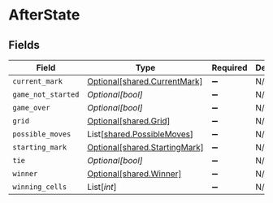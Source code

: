 # AfterState


## Fields

| Field                                                                | Type                                                                 | Required                                                             | Description                                                          |
| -------------------------------------------------------------------- | -------------------------------------------------------------------- | -------------------------------------------------------------------- | -------------------------------------------------------------------- |
| `current_mark`                                                       | [Optional[shared.CurrentMark]](../../models/shared/currentmark.md)   | :heavy_minus_sign:                                                   | N/A                                                                  |
| `game_not_started`                                                   | *Optional[bool]*                                                     | :heavy_minus_sign:                                                   | N/A                                                                  |
| `game_over`                                                          | *Optional[bool]*                                                     | :heavy_minus_sign:                                                   | N/A                                                                  |
| `grid`                                                               | [Optional[shared.Grid]](../../models/shared/grid.md)                 | :heavy_minus_sign:                                                   | N/A                                                                  |
| `possible_moves`                                                     | List[[shared.PossibleMoves](../../models/shared/possiblemoves.md)]   | :heavy_minus_sign:                                                   | N/A                                                                  |
| `starting_mark`                                                      | [Optional[shared.StartingMark]](../../models/shared/startingmark.md) | :heavy_minus_sign:                                                   | N/A                                                                  |
| `tie`                                                                | *Optional[bool]*                                                     | :heavy_minus_sign:                                                   | N/A                                                                  |
| `winner`                                                             | [Optional[shared.Winner]](../../models/shared/winner.md)             | :heavy_minus_sign:                                                   | N/A                                                                  |
| `winning_cells`                                                      | List[*int*]                                                          | :heavy_minus_sign:                                                   | N/A                                                                  |